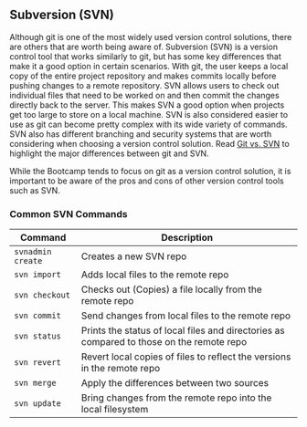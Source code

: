 ## Subversion (SVN)
Although git is one of the most widely used version control solutions, there are others that are worth being aware of. Subversion (SVN) is a version control tool that works similarly to git, but has some key differences that make it a good option in certain scenarios. With git, the user keeps a local copy of the entire project repository and makes commits locally before pushing changes to a remote repository. SVN allows users to check out individual files that need to be worked on and then commit the changes directly back to the server. This makes SVN a good option when projects get too large to store on a local machine. SVN is also considered easier to use as git can become pretty complex with its wide variety of commands. SVN also has different branching and security systems that are worth considering when choosing a version control solution. Read [Git vs. SVN](https://www.perforce.com/blog/vcs/git-vs-svn-what-difference) to highlight the major differences between git and SVN.

While the Bootcamp tends to focus on git as a version control solution, it is important to be aware of the pros and cons of other version control tools such as SVN.

### Common SVN Commands
| Command           | Description                                                                              |
|-------------------|------------------------------------------------------------------------------------------|
| `svnadmin create` | Creates a new SVN repo                                                                   |
| `svn import`      | Adds local files to the remote repo                                                      |
| `svn checkout`    | Checks out (Copies) a file locally from the remote repo                                  |
| `svn commit`      | Send changes from local files to the remote repo                                         |
| `svn status`      | Prints the status of local files and directories as compared to those on the remote repo |
| `svn revert`      | Revert local copies of files to reflect the versions in the remote repo                  |
| `svn merge`       | Apply the differences between two sources                                                |
| `svn update`      | Bring changes from the remote repo into the local filesystem                             |

